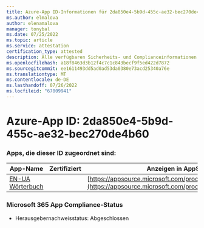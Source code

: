 ```yaml
---
title: Azure-App ID-Informationen für 2da850e4-5b9d-455c-ae32-bec270de4b60
ms.author: elmalova
author: elenamalova
manager: tonybal
ms.date: 07/25/2022
ms.topic: article
ms.service: attestation
certification_type: attested
description: Alle verfügbaren Sicherheits- und Complianceinformationen für 2da850e4-5b9d-455c-ae32-bec270de4b60.
ms.openlocfilehash: a18f8463d3b12f4c7c1c843becf9f5ed422d7872
ms.sourcegitcommit: ee1611493dd5ad0ad53da0380e73acd25340a76e
ms.translationtype: MT
ms.contentlocale: de-DE
ms.lasthandoff: 07/26/2022
ms.locfileid: "67009941"
---
```

# <a name="azure-app-id-2da850e4-5b9d-455c-ae32-bec270de4b60"></a>Azure-App ID: 2da850e4-5b9d-455c-ae32-bec270de4b60


### <a name="apps-associated-with-this-id"></a>Apps, die dieser ID zugeordnet sind:
| **App-Name** | **Zertifiziert** | **Anzeigen in AppSource** |
|--------------|---------------|-----------------------|
| [EN-UA Wörterbuch](../forward/WA200004310.md) |  | [https://appsource.microsoft.com/product/office/WA200004310](https://appsource.microsoft.com/product/office/WA200004310) |

### <a name="microsoft-365-app-compliance-status"></a>Microsoft 365 App Compliance-Status
- Herausgebernachweisstatus: Abgeschlossen
